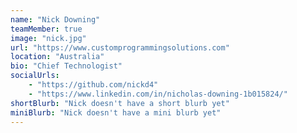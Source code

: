 ```yaml
---
name: "Nick Downing"
teamMember: true
image: "nick.jpg"
url: "https://www.customprogrammingsolutions.com"
location: "Australia"
bio: "Chief Technologist"
socialUrls:
    - "https://github.com/nickd4"
    - "https://www.linkedin.com/in/nicholas-downing-1b015824/"
shortBlurb: "Nick doesn't have a short blurb yet"
miniBlurb: "Nick doesn't have a mini blurb yet"
---
```


